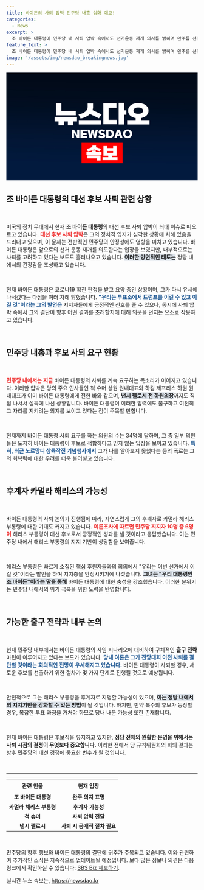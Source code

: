 ```yaml
---
title: 바이든의 사퇴 압박 민주당 내홍 심화 예고!
categories:
  - News
excerpt: >
  조 바이든 대통령이 민주당 내 사퇴 압박 속에서도 선거운동 재개 의사를 밝히며 완주를 선언했습니다. 그러나 그의 거취에 대한 논란은 깊어지고 있으며, 주변 참모들과 가족들은 내부적으로 출구 전략을 논의 중이라는 소식이 전해졌습니다.
feature_text: >
  조 바이든 대통령이 민주당 내 사퇴 압박 속에서도 선거운동 재개 의사를 밝히며 완주를 선언했습니다. 그러나 그의 거취에 대한 논란은 깊어지고 있으며, 주변 참모들과 가족들은 내부적으로 출구 전략을 논의 중이라는 소식이 전해졌습니다.
image: '/assets/img/newsdao_breakingnews.jpg'
---
```


<p><img src="/assets/img/newsdao_breakingnews.jpg" alt="koreaapp 속보" /></p>

<h2 data-ke-size="size26">조 바이든 대통령의 대선 후보 사퇴 관련 상황</h2>

<p data-ke-size="size16">&nbsp;</p>

<p>미국의 정치 무대에서 현재 <b>조 바이든 대통령</b>의 대선 후보 사퇴 압박이 최대 이슈로 떠오르고 있습니다. <b><span style="color: #ee2323;">대선 후보 사퇴 압박</span></b>은 그의 정치적 입지가 심각한 상황에 처해 있음을 드러내고 있으며, 이 문제는 전반적인 민주당의 안정성에도 영향을 미치고 있습니다. 바이든 대통령은 앞으로의 선거 운동 재개를 의도한다는 입장을 보였지만, 내부적으로는 사퇴를 고려하고 있다는 보도도 흘러나오고 있습니다. <b><span style="background-color: #21538527;">이러한 양면적인 태도는</span></b> 정당 내에서의 긴장감을 조성하고 있습니다.</p>

<p data-ke-size="size16">&nbsp;</p>

<p>현재 바이든 대통령은 코로나19 확진 판정을 받고 요양 중인 상황이며, 그가 다시 유세에 나서겠다는 다짐을 여러 차례 밝혔습니다. <b><span style="color: #1a5490;">"우리는 투표소에서 트럼프를 이길 수 있고 이길 것"이라는 그의 발언은</span></b> 지지자들에게 긍정적인 신호를 줄 수 있으나, 동시에 사퇴 압박 속에서 그의 결단이 향후 어떤 결과를 초래할지에 대해 의문을 던지는 요소로 작용하고 있습니다.</p>

<p data-ke-size="size16">&nbsp;</p>

<h2 data-ke-size="size26">민주당 내홍과 후보 사퇴 요구 현황</h2>

<p data-ke-size="size16">&nbsp;</p>

<p><b><span style="color: #ee2323;">민주당 내에서는 지금</span></b> 바이든 대통령의 사퇴를 계속 요구하는 목소리가 이어지고 있습니다. 이러한 압박은 당의 주요 인사들인 척 슈머 상원 원내대표와 하킴 제프리스 하원 원내대표가 이미 바이든 대통령에게 전한 바와 같으며, <b><span style="background-color: #21538527;">낸시 펠로시 전 하원의장</span></b>까지도 직접 나서서 설득에 나선 상황입니다. 바이든 대통령이 이러한 압력에도 불구하고 여전히 그 자리를 지키려는 의지를 보이고 있다는 점이 주목할 만합니다.</p>

<p data-ke-size="size16">&nbsp;</p>

<p>현재까지 바이든 대통령 사퇴 요구를 하는 의원의 수는 34명에 달하며, 그 중 일부 의원들은 도저히 바이든 대통령이 후보로 적합하다고 믿지 않는 입장을 보이고 있습니다. <b><span style="color: #1a5490;">특히, 최근 노르망디 상륙작전 기념행사에서</span></b> 그가 나를 알아보지 못했다는 등의 폭로는 그의 회복력에 대한 우려를 더욱 불어넣고 있습니다.</p>

<p data-ke-size="size16">&nbsp;</p>

<h2 data-ke-size="size26">후계자 카멀라 해리스의 가능성</h2>

<p data-ke-size="size16">&nbsp;</p>

<p>바이든 대통령의 사퇴 논의가 진행됨에 따라, 자연스럽게 그의 후계자로 카멀라 해리스 부통령에 대한 기대도 커지고 있습니다. <b><span style="color: #ee2323;">여론조사에 따르면 민주당 지지자 10명 중 6명이</span></b> 해리스 부통령이 대선 후보로서 긍정적인 성과를 낼 것이라고 응답했습니다. 이는 민주당 내에서 해리스 부통령의 지지 기반이 상당함을 보여줍니다.</p>

<p data-ke-size="size16">&nbsp;</p>

<p>해리스 부통령은 빠르게 소집된 핵심 후원자들과의 회의에서 "우리는 이번 선거에서 이길 것"이라는 발언을 하며 지지층을 안정시키기에 나섰습니다. <b><span style="background-color: #21538527;">그녀는 "우리 대통령인 조 바이든"이라는 말을 통해</span></b> 바이든 대통령에 대한 충성을 강조했습니다. 이러한 분위기는 민주당 내에서의 위기 극복을 위한 노력을 반영합니다. </p>

<p data-ke-size="size16">&nbsp;</p>

<h2 data-ke-size="size26">가능한 출구 전략과 내부 논의</h2>

<p data-ke-size="size16">&nbsp;</p>

<p>현재 민주당 내부에서는 바이든 대통령의 사임 시나리오에 대비하여 구체적인 <b>출구 전략</b> 마련이 이루어지고 있다는 보도가 있습니다. <b><span style="color: #1a5490;">당내 여론은 그가 전당대회 이전 사퇴를 결단할 것이라는 회의적인 전망이 우세해지고 있습니다.</span></b> 바이든 대통령이 사퇴할 경우, 새로운 후보를 선출하기 위한 절차가 몇 가지 단계로 진행될 것으로 예상됩니다.</p>

<p data-ke-size="size16">&nbsp;</p>

<p>안전적으로 그는 해리스 부통령을 후계자로 지명할 가능성이 있으며, <b><span style="background-color: #21538527;">이는 정당 내에서의 지지기반을 강화할 수 있는 방법</span></b>이 될 것입니다. 하지만, 만약 복수의 후보가 등장할 경우, 복잡한 투표 과정을 거쳐야 하므로 당내 내분 가능성 또한 존재합니다.</p>

<p data-ke-size="size16">&nbsp;</p>

<p>현재 바이든 대통령은 후보직을 유지하고 있지만, <b>정당 전체의 원활한 운영을 위해서는 사퇴 시점의 결정이 무엇보다 중요합니다.</b> 이러한 점에서 당 규칙위원회의 회의 결과는 향후 민주당의 대선 경쟁에 중요한 변수가 될 것입니다.</p>

<p data-ke-size="size16">&nbsp;</p>

<hr>

<table style="width: 100%;">
    <tr>
        <th style="text-align: center; height: 28px;"><b>관련 인물</b></th>
        <th style="text-align: center; height: 28px;"><b>현재 입장</b></th>
    </tr>
    <tr>
        <td style="text-align: center; height: 17px;"><b>조 바이든 대통령</b></td>
        <td style="text-align: center; height: 17px;"><b>완주 의지 표명</b></td>
    </tr>
    <tr>
        <td style="text-align: center; height: 17px;"><b>카멀라 해리스 부통령</b></td>
        <td style="text-align: center; height: 17px;"><b>후계자 가능성</b></td>
    </tr>
    <tr>
        <td style="text-align: center; height: 17px;"><b>척 슈머</b></td>
        <td style="text-align: center; height: 17px;"><b>사퇴 압력 전달</b></td>
    </tr>
    <tr>
        <td style="text-align: center; height: 17px;"><b>낸시 펠로시</b></td>
        <td style="text-align: center; height: 17px;"><b>사퇴 시 공개적 절차 필요</b></td>
    </tr>
</table>

<p data-ke-size="size16">&nbsp;</p>

<p>민주당의 향후 행보와 바이든 대통령의 결단에 귀추가 주목되고 있습니다. 이와 관련하여 추가적인 소식은 지속적으로 업데이트될 예정입니다. 보다 많은 정보나 의견은 다음 링크에서 확인하실 수 있습니다: <a href="https://url.kr/9pghjn">SBS Biz 제보하기</a>.</p>
실시간 뉴스 속보는, <a href="https://newsdao.kr" rel="dofollow">https://newsdao.kr</a>


